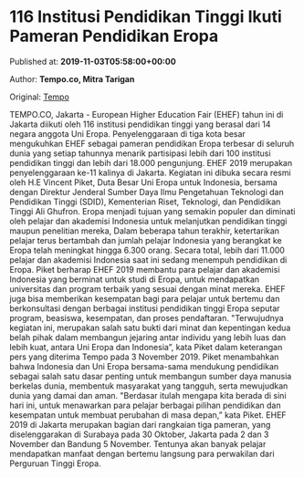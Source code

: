 
# 116 Institusi Pendidikan Tinggi Ikuti Pameran Pendidikan Eropa

Published at: **2019-11-03T05:58:00+00:00**

Author: **Tempo.co, Mitra Tarigan**

Original: [Tempo](https://gaya.tempo.co/read/1267753/116-institusi-pendidikan-tinggi-ikuti-pameran-pendidikan-eropa)

TEMPO.CO, Jakarta - European Higher Education Fair (EHEF) tahun ini di Jakarta diikuti oleh 116 institusi pendidikan tinggi yang berasal dari 14 negara anggota Uni Eropa.
Penyelenggaraan di tiga kota besar mengukuhkan EHEF sebagai pameran pendidikan Eropa terbesar di seluruh dunia yang setiap tahunnya menarik partisipasi lebih dari 100 institusi pendidikan tinggi dan lebih dari 18.000 pengunjung.
EHEF 2019 merupakan penyelenggaraan ke-11 kalinya di Jakarta. Kegiatan ini dibuka secara resmi oleh H.E Vincent Piket, Duta Besar Uni Eropa untuk Indonesia, bersama dengan Direktur Jenderal Sumber Daya Ilmu Pengetahuan Teknologi dan Pendidikan Tinggi (SDID), Kementerian Riset, Teknologi, dan Pendidikan Tinggi Ali Ghufron.
Eropa menjadi tujuan yang semakin populer dan diminati oleh pelajar dan akademisi Indonesia untuk melanjutkan pendidikan tinggi maupun penelitian mereka, Dalam beberapa tahun terakhir, ketertarikan pelajar terus bertambah dan jumlah pelajar Indonesia yang berangkat ke Eropa telah meningkat hingga 6.300 orang. Secara total, lebih dari 11.000 pelajar dan akademisi Indonesia saat ini sedang menempuh pendidikan di Eropa.
Piket berharap EHEF 2019 membantu para pelajar dan akademisi Indonesia yang berminat untuk studi di Eropa, untuk mendapatkan universitas dan program terbaik yang sesuai dengan minat mereka. EHEF juga bisa memberikan kesempatan bagi para pelajar untuk bertemu dan berkonsultasi dengan berbagai institusi pendidikan tinggi Eropa seputar program, beasiswa, kesempatan, dan proses pendaftaran. "Terwujudnya kegiatan ini, merupakan salah satu bukti dari minat dan kepentingan kedua belah pihak dalam membangun jejaring antar individu yang lebih luas dan lebih kuat, antara Uni Eropa dan Indonesia”, kata Piket dalam keterangan pers yang diterima Tempo pada 3 November 2019.
Piket menambahkan bahwa Indonesia dan Uni Eropa bersama-sama mendukung pendidikan sebagai salah satu dasar penting untuk membangun sumber daya manusia berkelas dunia, membentuk masyarakat yang tangguh, serta mewujudkan dunia yang damai dan aman. "Berdasar itulah mengapa kita berada di sini hari ini, untuk menawarkan para pelajar berbagai pilihan pendidikan dan kesempatan untuk membuat perubahan di masa depan,” kata Piket.
EHEF 2019 di Jakarta merupakan bagian dari rangkaian tiga pameran, yang diselenggarakan di Surabaya pada 30 Oktober, Jakarta pada 2 dan 3 November dan Bandung 5 November. Tentunya akan banyak pelajar mendapatkan manfaat dengan bertemu langsung para perwakilan dari Perguruan Tinggi Eropa.
